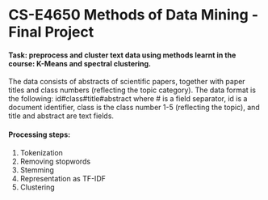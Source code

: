 # CS-E4650 Methods of Data Mining - Final Project

#### Task: preprocess and cluster text data using methods learnt in the course: K-Means and spectral clustering.

The data consists of abstracts of scientific papers, together with paper titles and class numbers (reflecting the topic category). The data format is the following: id#class#title#abstract where # is a field separator, id is a document identifier, class is the class number 1-5 (reflecting the topic), and title and abstract are text fields.

#### Processing steps:
1. Tokenization
2. Removing stopwords
3. Stemming
4. Representation as TF-IDF
5. Clustering
